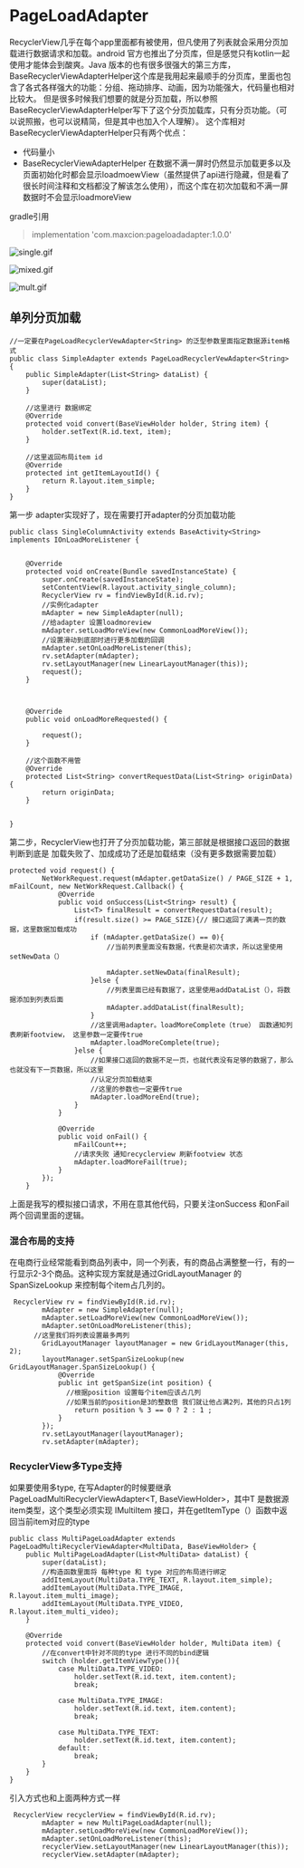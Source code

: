 # PageLoadAdapter

RecyclerView几乎在每个app里面都有被使用，但凡使用了列表就会采用分页加载进行数据请求和加载。android 官方也推出了分页库，但是感觉只有kotlin一起使用才能体会到酸爽。Java 版本的也有很多很强大的第三方库，BaseRecyclerViewAdapterHelper这个库是我用起来最顺手的分页库，里面也包含了各式各样强大的功能：分组、拖动排序、动画，因为功能强大，代码量也相对比较大。 但是很多时候我们想要的就是分页加载，所以参照BaseRecyclerViewAdapterHelper写下了这个分页加载库，只有分页功能。（可以说照搬，也可以说精简，但是其中也加入个人理解）。
这个库相对BaseRecyclerViewAdapterHelper只有两个优点：
* 代码量小
* BaseRecyclerViewAdapterHelper 在数据不满一屏时仍然显示加载更多以及页面初始化时都会显示loadmoewView（虽然提供了api进行隐藏，但是看了很长时间注释和文档都没了解该怎么使用），而这个库在初次加载和不满一屏数据时不会显示loadmoreView

gradle引用
>    implementation 'com.maxcion:pageloadadapter:1.0.0'

![single.gif](https://github.com/Likeyong/PageLoadAdapter/blob/master/single.gif)


![mixed.gif](https://github.com/Likeyong/PageLoadAdapter/blob/master/mixed.gif)


![mult.gif](https://github.com/Likeyong/PageLoadAdapter/blob/master/mult.gif)

## 单列分页加载
```
//一定要在PageLoadRecyclerVewAdapter<String> 的泛型参数里面指定数据源item格式
public class SimpleAdapter extends PageLoadRecyclerVewAdapter<String> {
    public SimpleAdapter(List<String> dataList) {
        super(dataList);
    }

    //这里进行 数据绑定
    @Override
    protected void convert(BaseViewHolder holder, String item) {
        holder.setText(R.id.text, item);
    }

    //这里返回布局item id
    @Override
    protected int getItemLayoutId() {
        return R.layout.item_simple;
    }
}

```
第一步 adapter实现好了，现在需要打开adapter的分页加载功能

```
public class SingleColumnActivity extends BaseActivity<String> implements IOnLoadMoreListener {


    @Override
    protected void onCreate(Bundle savedInstanceState) {
        super.onCreate(savedInstanceState);
        setContentView(R.layout.activity_single_column);
        RecyclerView rv = findViewById(R.id.rv);
        //实例化adapter
        mAdapter = new SimpleAdapter(null);
        //给adapter 设置loadmoreview
        mAdapter.setLoadMoreView(new CommonLoadMoreView());
        //设置滑动到底部时进行更多加载的回调
        mAdapter.setOnLoadMoreListener(this);
        rv.setAdapter(mAdapter);
        rv.setLayoutManager(new LinearLayoutManager(this));
        request();
    }



    @Override
    public void onLoadMoreRequested() {

        request();
    }

    //这个函数不用管
    @Override
    protected List<String> convertRequestData(List<String> originData) {
        return originData;
    }


}
```

第二步，RecyclerView也打开了分页加载功能，第三部就是根据接口返回的数据判断到底是 加载失败了、加成成功了还是加载结束（没有更多数据需要加载）

```
protected void request() {
        NetWorkRequest.request(mAdapter.getDataSize() / PAGE_SIZE + 1, mFailCount, new NetWorkRequest.Callback() {
            @Override
            public void onSuccess(List<String> result) {
                List<T> finalResult = convertRequestData(result);
                if(result.size() >= PAGE_SIZE){// 接口返回了满满一页的数据，这里数据加载成功
                    if (mAdapter.getDataSize() == 0){
                        //当前列表里面没有数据，代表是初次请求，所以这里使用setNewData（）

                        mAdapter.setNewData(finalResult);
                    }else {
                        //列表里面已经有数据了，这里使用addDataList（），将数据添加到列表后面
                        mAdapter.addDataList(finalResult);
                    }
                    //这里调用adapter。loadMoreComplete（true） 函数通知列表刷新footview， 这里参数一定要传true
                    mAdapter.loadMoreComplete(true);
                }else {
                    //如果接口返回的数据不足一页，也就代表没有足够的数据了，那么也就没有下一页数据，所以这里
                    //认定分页加载结束
                    //这里的参数也一定要传true
                    mAdapter.loadMoreEnd(true);
                }
            }

            @Override
            public void onFail() {
                mFailCount++;
                //请求失败 通知recyclerview 刷新footview 状态
                mAdapter.loadMoreFail(true);
            }
        });
    }
```
上面是我写的模拟接口请求，不用在意其他代码，只要关注onSuccess 和onFail 两个回调里面的逻辑。

### 混合布局的支持
在电商行业经常能看到商品列表中，同一个列表，有的商品占满整整一行，有的一行显示2-3个商品。这种实现方案就是通过GridLayoutManager 的SpanSizeLookup 来控制每个item占几列的。
```
 RecyclerView rv = findViewById(R.id.rv);
        mAdapter = new SimpleAdapter(null);
        mAdapter.setLoadMoreView(new CommonLoadMoreView());
        mAdapter.setOnLoadMoreListener(this);
      //这里我们将列表设置最多两列
        GridLayoutManager layoutManager = new GridLayoutManager(this, 2);
        layoutManager.setSpanSizeLookup(new GridLayoutManager.SpanSizeLookup() {
            @Override
            public int getSpanSize(int position) {
              //根据position 设置每个item应该占几列
              //如果当前的position是3的整数倍 我们就让他占满2列，其他的只占1列
                return position % 3 == 0 ? 2 : 1 ;
            }
        });
        rv.setLayoutManager(layoutManager);
        rv.setAdapter(mAdapter);
```

### RecyclerView多Type支持
如果要使用多type, 在写Adapter的时候要继承PageLoadMultiRecyclerViewAdapter<T, BaseViewHolder>，其中T 是数据源item类型，这个类型必须实现  IMultiItem 接口，并在getItemType（）函数中返回当前item对应的type
```
public class MultiPageLoadAdapter extends PageLoadMultiRecyclerViewAdapter<MultiData, BaseViewHolder> {
    public MultiPageLoadAdapter(List<MultiData> dataList) {
        super(dataList);
        //构造函数里面将 每种type 和 type 对应的布局进行绑定
        addItemLayout(MultiData.TYPE_TEXT, R.layout.item_simple);
        addItemLayout(MultiData.TYPE_IMAGE, R.layout.item_multi_image);
        addItemLayout(MultiData.TYPE_VIDEO, R.layout.item_multi_video);
    }

    @Override
    protected void convert(BaseViewHolder holder, MultiData item) {
        //在convert中针对不同的type 进行不同的bind逻辑
        switch (holder.getItemViewType()){
            case MultiData.TYPE_VIDEO:
                holder.setText(R.id.text, item.content);
                break;

            case MultiData.TYPE_IMAGE:
                holder.setText(R.id.text, item.content);
                break;

            case MultiData.TYPE_TEXT:
                holder.setText(R.id.text, item.content);
            default:
                break;
        }
    }
}
```


引入方式也和上面两种方式一样
```
 RecyclerView recyclerView = findViewById(R.id.rv);
        mAdapter = new MultiPageLoadAdapter(null);
        mAdapter.setLoadMoreView(new CommonLoadMoreView());
        mAdapter.setOnLoadMoreListener(this);
        recyclerView.setLayoutManager(new LinearLayoutManager(this));
        recyclerView.setAdapter(mAdapter);
```

